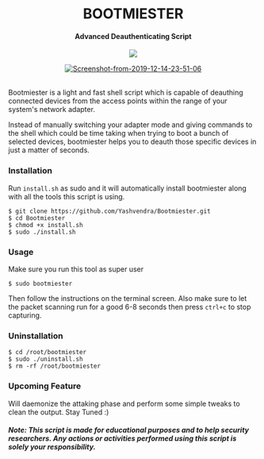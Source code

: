 <h1 align="center">BOOTMIESTER</h4>


<h4 align="center">Advanced Deauthenticating Script</h4>
<p align="center">
  <img src="https://img.shields.io/badge/contributions-welcome-brightgreen.svg?style=flat&label=Contributions&colorA=blue&colorB=black">
</p>
<p align="center"><a href="https://ibb.co/1mVmF97"><img src="https://i.ibb.co/jrKrnLb/Screenshot-from-2019-12-14-23-51-06.png" alt="Screenshot-from-2019-12-14-23-51-06" border="0"></a><br /><br />
</p>
Bootmiester is a light and fast shell script which is capable of deauthing connected devices from the access points within the range of your system's network adapter. 

Instead of manually switching your adapter mode and giving commands to the shell which could be time taking when trying to boot a bunch of selected devices, bootmiester helps you to deauth those specific devices in just a matter of seconds. 

### Installation
Run `install.sh` as sudo and it will automatically install bootmiester along with all the tools this script is using.
```
$ git clone https://github.com/Yashvendra/Bootmiester.git
$ cd Bootmiester
$ chmod +x install.sh
$ sudo ./install.sh
```

### Usage
Make sure you run this tool as super user
```
$ sudo bootmiester
```
Then follow the instructions on the terminal screen. Also make sure to let the packet scanning run for a good 6-8 seconds then press `ctrl+c` to stop capturing.

### Uninstallation
```
$ cd /root/bootmiester
$ sudo ./uninstall.sh
$ rm -rf /root/bootmiester
```

### Upcoming Feature
Will daemonize the attaking phase and perform some simple tweaks to clean the output. Stay Tuned :)

##### Note: This script is made for educational purposes and to help security researchers. Any actions or activities performed using this script is solely your responsibility.



